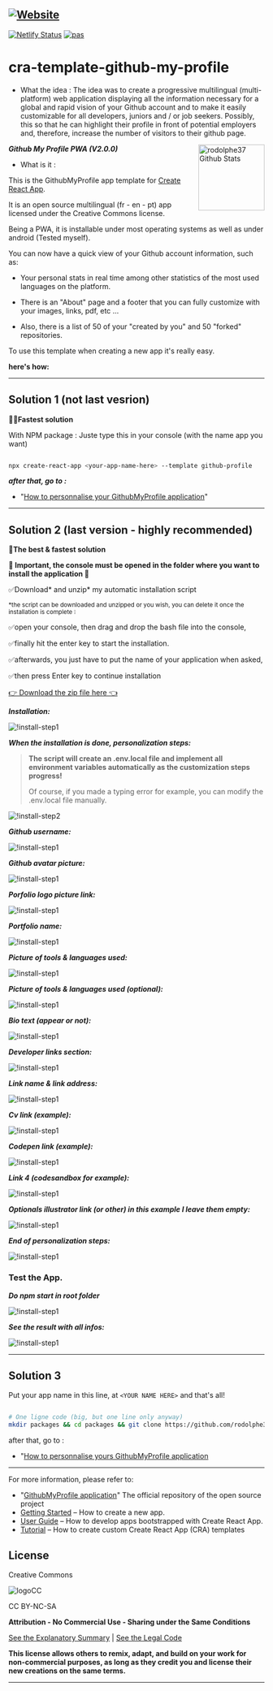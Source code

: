 [![Website](https://i.imgur.com/xSu6S5v.png)](https://rodolphe-augusto.fr)
---
[![Netlify Status](https://api.netlify.com/api/v1/badges/0a1a0b3f-9542-4602-b572-d6fd9d600a17/deploy-status)](https://app.netlify.com/sites/my-github-pwa/deploys)
[![pas](https://img.shields.io/static/v1?&message=ProgressiveApp.Store&color=74b9ff&style=flat&label=Follow%20PWA%20My%20Github%20at)](https://progressiveapp.store/pwa/PWA-My-Github)

# cra-template-github-my-profile

 - What the idea :
The idea was to create a progressive multilingual (multi-platform) web application displaying all the information necessary for a global and rapid vision of your Github account and to make it easily customizable for all developers, juniors and / or job seekers.
Possibly, this so that he can highlight their profile in front of potential employers and, therefore, increase the number of visitors to their github page.


***Github My Profile PWA (V2.0.0)***
<img align="right" height="130px" alt="rodolphe37 Github Stats" src="https://imgur.com/y5S62AN.jpg" />

- What is it :

This is the GithubMyProfile app template for [Create React App](https://github.com/facebook/create-react-app).

It is an open source multilingual (fr - en - pt) app licensed under the Creative Commons license.

Being a PWA, it is installable under most operating systems as well as under android (Tested myself).

 You can now have a quick view of your Github account information, such as:

- Your personal stats in real time among other statistics of the most used languages ​​on the platform.

- There is an "About" page and a footer that you can fully customize with your images, links, pdf, etc ...

- Also, there is a list of 50 of your "created by you" and 50 "forked" repositories.

To use this template when creating a new app it's really easy.


**here's how:**

---

## Solution 1 (not last vesrion)

**🌟🌟Fastest solution**

With NPM package :
Juste type this in your console (with the name app you want)

``` bash

npx create-react-app <your-app-name-here> --template github-profile

```
***after that, go to :***
- "[How to personnalise your GithubMyProfile application](https://github.com/rodolphe37/cra-template-github-my-profile/blob/master/template/README.md#customization-of-the-application)"

---

## Solution 2 (last version - highly recommended)

**🌟The best & fastest solution**

**🚩 Important, the console must be opened in the folder where you want to install the application 🚩**

✅Download* and unzip* my automatic installation script

<sup>*the script can be downloaded and unzipped or you wish, you can delete it once the installation is complete ❕<sup>

✅open your console, then drag and drop the bash file into the console,

✅finally hit the enter key to start the installation.

✅afterwards, you just have to put the name of your application when asked,

✅then press Enter key to continue installation


<a id="raw-url" href="https://github.com/rodolphe37/cra-template-github-my-profile/blob/master/script_install/github_my_profile_app-1.4.4_install.zip?raw=true">👉 Download the zip file here 👈</a>

***Installation:***

![!install-step1](demo/script1.png)

***When the installation is done, personalization steps:***

>**The script will create an .env.local file and implement all environment variables automatically as the customization steps progress!**
>
>Of course, if you made a typing error for example, you can modify the .env.local file manually.

![!install-step2](demo/script2.png)

***Github username:***

![!install-step1](demo/script3.png)

***Github avatar picture:***

![!install-step1](demo/script4.png)

***Porfolio logo picture link:***

![!install-step1](demo/script5.png)

***Portfolio name:***

![!install-step1](demo/script6.png)

***Picture of tools & languages used:***

![!install-step1](demo/script7.png)

***Picture of tools & languages used (optional):***

![!install-step1](demo/script8.png)

***Bio text (appear or not):***

![!install-step1](demo/script9.png)

***Developer links section:***

![!install-step1](demo/script10.png)

***Link name & link address:***

![!install-step1](demo/script11.png)

***Cv link (example):***

![!install-step1](demo/script13.png)

***Codepen link (example):***

![!install-step1](demo/script14.png)

***Link 4 (codesandbox for example):***

![!install-step1](demo/script15.png)

***Optionals illustrator link (or other) in this example I leave them empty:***

![!install-step1](demo/script16.png)

***End of personalization steps:***

![!install-step1](demo/script17.png)

### Test the App.

***Do npm start in root folder***

![!install-step1](demo/test/test1.png)

***See the result with all infos:***

![!install-step1](demo/test/test2.png)

---

## Solution 3

Put your app name in this line, at  ``` <YOUR NAME HERE> ``` and that's all!

```sh

# One ligne code (big, but one line only anyway)
mkdir packages && cd packages && git clone https://github.com/rodolphe37/cra-template-github-my-profile.git && cd .. && npx create-react-app <YOUR APP NAME HERE> --template file:./packages/cra-template-github-my-profile && rm -rf packages

```

after that, go to :
- "[How to personnalise yours GithubMyProfile application](https://github.com/rodolphe37/cra-template-github-my-profile/blob/master/template/README.md#customization-of-the-application)

---

For more information, please refer to:
- "[GithubMyProfile application](https://github.com/rodolphe37/pwa-react-project/blob/master/README.md)" The official repository of the open source project
- [Getting Started](https://create-react-app.dev/docs/getting-started) – How to create a new app.
- [User Guide](https://create-react-app.dev) – How to develop apps bootstrapped with Create React App.
- [Tutorial](https://medium.com/@alexgrischuk/how-to-create-custom-create-react-app-cra-templates-73a5196edeb) – How to create custom Create React App (CRA) templates


## License

Creative Commons

![logoCC](demo/88x31.png)

CC BY-NC-SA

**Attribution - No Commercial Use - Sharing under the Same Conditions**

[See the Explanatory Summary](https://creativecommons.org/licenses/by-nc-sa/4.0/) | [See the Legal Code](https://creativecommons.org/licenses/by-nc-sa/4.0/legalcode)

**This license allows others to remix, adapt, and build on your work for non-commercial purposes, as long as they credit you and license their new creations on the same terms.**

---
